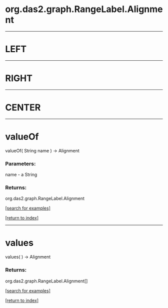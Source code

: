 # org.das2.graph.RangeLabel.Alignment



***
<a name="LEFT"></a>
# LEFT



***
<a name="RIGHT"></a>
# RIGHT



***
<a name="CENTER"></a>
# CENTER



***
<a name="valueOf"></a>
# valueOf
valueOf( String name ) &rarr; Alignment



### Parameters:
name - a String

### Returns:
org.das2.graph.RangeLabel.Alignment


<a href="https://github.com/autoplot/dev/search?q=valueOf&unscoped_q=valueOf">[search for examples]</a>

<a href="https://github.com/autoplot/documentation/blob/master/javadoc/index-all.md">[return to index]</a>

***
<a name="values"></a>
# values
values(  ) &rarr; Alignment



### Returns:
org.das2.graph.RangeLabel.Alignment[]


<a href="https://github.com/autoplot/dev/search?q=values&unscoped_q=values">[search for examples]</a>

<a href="https://github.com/autoplot/documentation/blob/master/javadoc/index-all.md">[return to index]</a>

